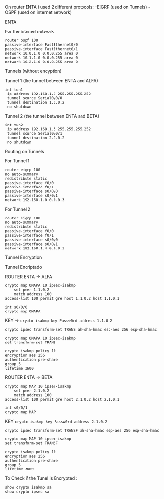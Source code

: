 On router ENTA i used 2 different protocols:
-EIGRP (used on Tunnels)
-OSPF (used on internet network)




ENTA

For the internel network

```
router ospf 100
passive-interface FastEthernet0/0
passive-interface FastEthernet0/1
network 10.0.1.0 0.0.0.255 area 0
network 10.1.1.0 0.0.0.255 area 0
network 10.2.1.0 0.0.0.255 area 0

```


Tunnels (without encyption)

Tunnel 1 (the tunnel between ENTA and ALFA)

```
int tun1
 ip address 192.168.1.1 255.255.255.252
 tunnel source Serial0/0/0
 tunnel destination 1.1.0.2
 no shutdown

```

Tunnel 2 (the tunnel between ENTA and BETA)

```
int tun2
 ip address 192.168.1.5 255.255.255.252
 tunnel source Serial0/0/1
 tunnel destination 2.1.0.2
 no shutdown

```

Routing on Tunnels

For Tunnel 1
```
router eigrp 100
no auto-summary
redistribute static 
passive-interface f0/0
passive-interface f0/1
passive-interface s0/0/0
passive-interface s0/0/1
network 192.168.1.0 0.0.0.3

```

For Tunnel 2

```
router eigrp 100
no auto-summary
redistribute static 
passive-interface f0/0
passive-interface f0/1
passive-interface s0/0/0
passive-interface s0/0/1
network 192.168.1.4 0.0.0.3

```


Tunnel Encryption

Tunnel Encriptado

ROUTER ENTA -> ALFA

```
crypto map OMAPA 10 ipsec-isakmp
    set peer 1.1.0.2
    match address 100
access-list 100 permit gre host 1.1.0.2 host 1.1.0.1
```
```
int s0/0/0
crypto map OMAPA
```


KEY -> ```crypto isakmp key Passw0rd address 1.1.0.2```



```crypto ipsec transform-set TRANS ah-sha-hmac esp-aes 256 esp-sha-hmac```

```
crypto map OMAPA 10 ipsec-isakmp
set transform-set TRANS
```

```
crypto isakmp policy 10
encryption aes 256
authentication pre-share
group 5
lifetime 3600
```





ROUTER ENTA -> BETA
```
crypto map MAP 10 ipsec-isakmp
    set peer 2.1.0.2
    match address 100
access-list 100 permit gre host 2.1.0.2 host 2.1.0.1
```
```
int s0/0/1
crypto map MAP
```
   
KEY  `crypto isakmp key Passw0rd address 2.1.0.2`


`crypto ipsec transform-set TRANSF ah-sha-hmac esp-aes 256 esp-sha-hmac`

```
crypto map MAP 10 ipsec-isakmp
set transform-set TRANSF
```


```
crypto isakmp policy 10
encryption aes 256
authentication pre-share
group 5
lifetime 3600
```


To Check if the Tunel is Encrypted :
```
show crypto isakmp sa
show crypto ipsec sa
```

